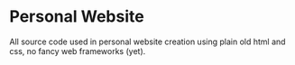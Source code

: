 # Personal Website

All source code used in personal website creation using plain old html and css, no fancy web frameworks (yet).
